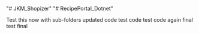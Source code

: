 "# JKM_Shopizer" 
"# RecipePortal_Dotnet" 


Test this now
with sub-folders
updated code
test code
test code again
final test
final

